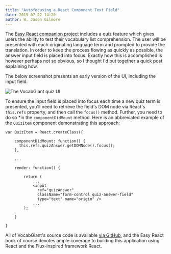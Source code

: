 ```yaml
---
title: "Autofocusing a React Component Text Field"
date: 2015-07-22 14:20
author: W. Jason Gilmore
---
```


The [Easy React companion project](/project) includes a quiz feature which gives users the ability to test their vocabulary list comprehension. The user will be presented with each originating language term and prompted to provide the translation. In order to keep the process flowing as quickly as possible, the answer input field is placed into focus. Exactly how this is accomplished is however perhaps not so obvious, so I thought I'd put together a quick post explaining how.

<!-- more -->

The below screenshot presents an early version of the UI, including the input field.

![The VocabGiant quiz UI](/imgs/blog/vocabgiant_quiz.png)

To ensure the input field is placed into focus each time a new quiz term is presented, you'll need to retrieve the field's DOM node via React's `this.refs` property, and then call the `focus()` method. Further, you need to do so *in the `componentDidMount` method. Here is an abbreviated example of the `QuizItem` component demonstrating this approach:

	var QuizItem = React.createClass({

	    componentDidMount: function() {
	      this.refs.quizAnswer.getDOMNode().focus();
	    },

	    ...

		render: function() {

			return (
			    ...
				<input 
				  ref="quizAnswer" 
				  className="form-control quiz-answer-field" 
				  type="text" name="origin" />
			    ...
			);

		}

	}

All of VocabGiant's source code is available [via GitHub](https://github.com/wjgilmore/vocabgiant_com), and the Easy React book of course devotes ample coverage to building this application using React and the Flux-inspired framework React.
